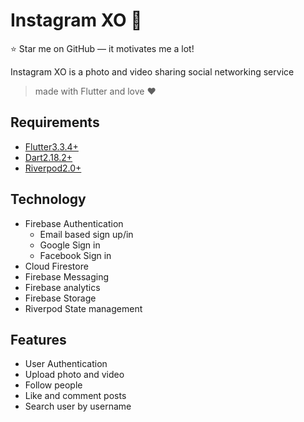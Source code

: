 # Instagram XO 📱

⭐ Star me on GitHub — it motivates me a lot!

Instagram XO is a photo and video sharing social networking service

> made with Flutter and love ❤️

## Requirements

+ [Flutter3.3.4+](https://flutter.dev/)
+ [Dart2.18.2+](https://dart.dev/)
+ [Riverpod2.0+](https://riverpod.dev/)

## Technology

+ Firebase Authentication
  + Email based sign up/in
  + Google Sign in
  + Facebook Sign in
+ Cloud Firestore
+ Firebase Messaging
+ Firebase analytics
+ Firebase Storage
+ Riverpod State management

## Features

+ User Authentication
+ Upload photo and video
+ Follow people
+ Like and comment posts
+ Search user by username
